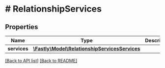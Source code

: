 # # RelationshipServices

## Properties

Name | Type | Description | Notes
------------ | ------------- | ------------- | -------------
**services** | [**\Fastly\Model\RelationshipServicesServices**](RelationshipServicesServices.md) |  | [optional] 


[[Back to API list]](../../README.md#endpoints) [[Back to README]](../../README.md)
